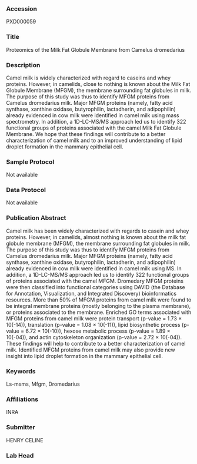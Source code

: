 ### Accession
PXD000059

### Title
Proteomics of the Milk Fat Globule Membrane from Camelus dromedarius

### Description
Camel milk is widely characterized with regard to caseins and whey proteins. However, in camelids, close to nothing is known about the Milk Fat Globule Membrane (MFGM), the membrane surrounding fat globules in milk. The purpose of this study was thus to identify MFGM proteins from Camelus dromedarius milk. Major MFGM proteins (namely, fatty acid synthase, xanthine oxidase, butyrophilin, lactadherin, and adipophilin) already evidenced in cow milk were identified in camel milk using mass spectrometry. In addition, a 1D-LC-MS/MS approach led us to identify 322 functional groups of proteins associated with the camel Milk Fat Globule Membrane. We hope that these findings will contribute to a better characterization of camel milk and to an improved understanding of lipid droplet formation in the mammary epithelial cell.

### Sample Protocol
Not available

### Data Protocol
Not available

### Publication Abstract
Camel milk has been widely characterized with regards to casein and whey proteins. However, in camelids, almost nothing is known about the milk fat globule membrane (MFGM), the membrane surrounding fat globules in milk. The purpose of this study was thus to identify MFGM proteins from Camelus dromedarius milk. Major MFGM proteins (namely, fatty acid synthase, xanthine oxidase, butyrophilin, lactadherin, and adipophilin) already evidenced in cow milk were identified in camel milk using MS. In addition, a 1D-LC-MS/MS approach led us to identify 322 functional groups of proteins associated with the camel MFGM. Dromedary MFGM proteins were then classified into functional categories using DAVID (the Database for Annotation, Visualization, and Integrated Discovery) bioinformatics resources. More than 50% of MFGM proteins from camel milk were found to be integral membrane proteins (mostly belonging to the plasma membrane), or proteins associated to the membrane. Enriched GO terms associated with MFGM proteins from camel milk were protein transport (p-value = 1.73 &#xd7; 10(-14)), translation (p-value = 1.08 &#xd7; 10(-11)), lipid biosynthetic process (p-value = 6.72 &#xd7; 10(-10)), hexose metabolic process (p-value = 1.89 &#xd7; 10(-04)), and actin cytoskeleton organization (p-value = 2.72 &#xd7; 10(-04)). These findings will help to contribute to a better characterization of camel milk. Identified MFGM proteins from camel milk may also provide new insight into lipid droplet formation in the mammary epithelial cell.

### Keywords
Ls-msms, Mfgm, Dromedarius

### Affiliations
INRA

### Submitter
HENRY CELINE

### Lab Head


